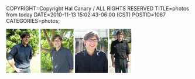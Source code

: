 COPYRIGHT=Copyright Hal Canary / ALL RIGHTS RESERVED
TITLE=photos from today
DATE=2010-11-13 15:02:43-06:00 (CST)
POSTID=1067
CATEGORIES=photos;

[![[Thumb]](/photos/thumb/2010-11-13_12-07-57_DSCN0627.jpg)](/photos/2010-11-13_12-07-57_DSCN0627.jpg) [![[Thumb]](/photos/thumb/2010-11-13_11-55-46_DSCN0629.jpg)](/photos/2010-11-13_11-55-46_DSCN0629.jpg) [![[Thumb]](/photos/thumb/2010-11-13_11-56-23_DSCN0639.jpg)](/photos/2010-11-13_11-56-23_DSCN0639.jpg) [![[Thumb]](/photos/thumb/2010-11-13_11-33-23_DSCN0641.jpg)](/photos/2010-11-13_11-33-23_DSCN0641.jpg)

